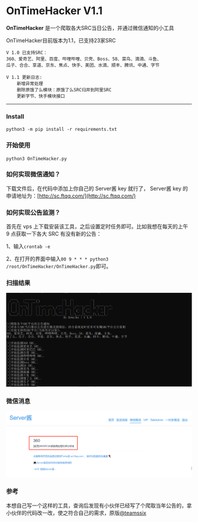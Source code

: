 # OnTimeHacker V1.1 #

**OnTimeHacker** 是一个爬取各大SRC当日公告，并通过微信通知的小工具

OnTimeHacker目前版本为1.1，已支持23家SRC
```
V 1.0 已支持SRC：
360、爱奇艺、阿里、百度、哔哩哔哩、贝壳、Boss、58、菜鸟、滴滴、斗鱼、
瓜子、合合、享道、京东、焦点、快手、美团、水滴、顺丰、腾讯、中通、字节

V 1.1 更新日志:
    新增异常处理
    删除原饿了么模块：原饿了么SRC归并到阿里SRC
    更新字节、快手模块接口
```

------

### Install ###

```
python3 -m pip install -r requirements.txt
```

### 开始使用 ###

```
python3 OnTimeHacker.py
```

### 如何实现微信通知？

下载文件后，在代码中添加上你自己的 Server酱 key 就行了， Server酱 key 的申请地址为：[http://sc.ftqq.com/](http://sc.ftqq.com/)

### 如何实现公告监测？

首先在 vps 上下载安装该工具，之后设置定时任务即可。比如我想在每天的上午 9 点获取一下各大 SRC 有没有新的公告：

1、输入`crontab -e`

2、在打开的界面中输入`00 9 * * * python3 /root/OnTimeHacker/OnTimeHacker.py`即可。

### 扫描结果 ###

![OnTimeHacker](./image/OnTimeHacker.jpg)

### 微信消息 ###

![Notice](./image/Notice.jpg)

### 参考 ###
本想自己写一个这样的工具，查询后发现有小伙伴已经写了个爬取当年公告的，拿小伙伴的代码改一改，使之符合自己的需求，原版[@teamssix](https://github.com/teamssix)
